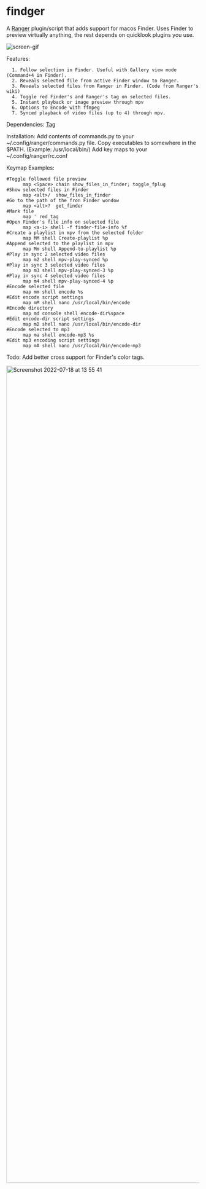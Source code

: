 # findger

A [Ranger](https://github.com/ranger/ranger) plugin/script that adds support for macos Finder. Uses Finder to preview virtually anything, the rest depends on quicklook plugins you use.

![screen-gif](./preview.gif)

Features:
```
  1. Follow selection in Finder. Useful with Gallery view mode (Command+4 in Finder).
  2. Reveals selected file from active Finder window to Ranger.
  3. Reveals selected files from Ranger in Finder. (Code from Ranger's wiki)
  4. Toggle red Finder's and Ranger's tag on selected files.
  5. Instant playback or image preview through mpv
  6. Options to Encode with ffmpeg
  7. Synced playback of video files (up to 4) through mpv.
```
Dependencies:
[Tag](https://github.com/jdberry/tag)

Installation:
Add contents of commands.py to your ~/.config/ranger/commands.py file.
Copy executables to somewhere in the $PATH. (Example: /usr/local/bin/)
Add key maps to your ~/.config/ranger/rc.conf

Keymap Examples:
```
#Toggle followed file preview
      map <Space> chain show_files_in_finder; toggle_fplug
#Show selected files in Finder
      map <alt>/  show_files_in_finder
#Go to the path of the fron Finder wondow
      map <alt>?  get_finder
#Mark file
      map ' red_tag
#Open Finder's file info on selected file
      map <a-i> shell -f finder-file-info %f
#Create a playlist in mpv from the selected folder
      map MM shell Create-playlist %p
#Append selected to the playlist in mpv
      map Mm shell Append-to-playlist %p
#Play in sync 2 selected video files
      map m2 shell mpv-play-synced %p
#Play in sync 3 selected video files
      map m3 shell mpv-play-synced-3 %p
#Play in sync 4 selected video files
      map m4 shell mpv-play-synced-4 %p
#Encode selected file
      map mm shell encode %s
#Edit encode script settings
      map mM shell nano /usr/local/bin/encode
#Encode directory
      map md console shell encode-dir%space
#Edit encode-dir script settings
      map mD shell nano /usr/local/bin/encode-dir
#Encode selected to mp3
      map ma shell encode-mp3 %s
#Edit mp3 encoding script settings
      map mA shell nano /usr/local/bin/encode-mp3
```

Todo: Add better cross support for Finder's color tags.

<img width="2128" alt="Screenshot 2022-07-18 at 13 55 41" src="https://user-images.githubusercontent.com/77557804/179497347-9f0ba654-f6dc-4c17-834d-77e5b5d670fd.png">
